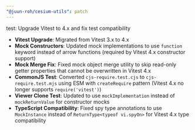 ```yaml
---
"@juun-roh/cesium-utils": patch
---
```


test: Upgrade Vitest to 4.x and fix test compatibility

- **Vitest Upgrade**: Migrated from Vitest 3.x to 4.x
- **Mock Constructors**: Updated mock implementations to use `function` keyword instead of arrow functions (required by Vitest 4.x constructor support)
- **Mock Merge Fix**: Fixed mock object merge utility to skip read-only getter properties that cannot be overwritten in Vitest 4.x
- **CommonJS Test**: Converted `cjs-require.test.cjs` to `cjs-require.test.mjs` using ESM with `createRequire` pattern (Vitest 4.x no longer supports `require('vitest')`)
- **Viewer Clone Test**: Updated to use `mockImplementation` instead of `mockReturnValue` for constructor mocks
- **TypeScript Compatibility**: Fixed spy type annotations to use `MockInstance` instead of `ReturnType<typeof vi.spyOn>` for Vitest 4.x type compatibility
